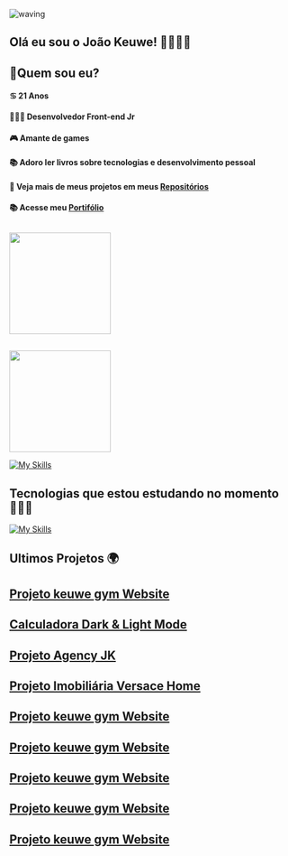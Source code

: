 ![waving](https://capsule-render.vercel.app/api?type=waving&height=200&text=JoaoKeuwe%20&fontAlignY=40&color=gradient)
## Olá eu sou o João Keuwe! 👋👨🏾‍💻
## 🔭Quem sou eu?
#### ♋ 21 Anos
#### 👨🏾‍💻 Desenvolvedor Front-end Jr
#### 🎮 Amante de games
#### 📚 Adoro ler livros sobre tecnologias  e desenvolvimento pessoal
#### 🎨 Veja mais de meus projetos em meus [Repositórios](https://github.com/JoaoKeuwe?tab=repositories)
#### 📚 Acesse meu [Portifólio](https://portifoliokeuwe.netlify.app/)

##
<div>
<a href="https://github.com/JoaoKeuwe">
<img height="180em" src="https://github-readme-stats.vercel.app/api?username=JoaoKeuwe&theme=radical" />
  
##
  
</div>
<img height="180em" src="https://github-readme-stats.vercel.app/api/top-langs/?username=JoaoKeuwe&layout=compact&theme=radical" />
</div>
  
[![My Skills](https://skillicons.dev/icons?i=js,ts,html,css,react,nodejs,mysql,mongodb,redux,bootstrap,docker,vscode,powershell,bash,heroku,linux,git,github,jest,&perline=9)](https://skillicons.dev)
<br>

## Tecnologias que estou estudando no momento 👨🏾‍💻

[![My Skills](https://skillicons.dev/icons?i=vuejs,python,bootstrap,sass&perline=9)](https://skillicons.dev)
<br>

## Ultimos Projetos 🌍

## [Projeto keuwe gym Website](https://gym-website-pi.vercel.app/)
## [Calculadora Dark & Light Mode](https://calculatorkeuwe.netlify.app)
## [Projeto Agency JK](https://keuweagency.netlify.app)
## [Projeto Imobiliária Versace Home](https://imobiliariakeuwe.netlify.app)
## [Projeto keuwe gym Website](https://gym-website-pi.vercel.app/)
## [Projeto keuwe gym Website](https://gym-website-pi.vercel.app/)
## [Projeto keuwe gym Website](https://gym-website-pi.vercel.app/)
## [Projeto keuwe gym Website](https://gym-website-pi.vercel.app/)
## [Projeto keuwe gym Website](https://gym-website-pi.vercel.app/)
